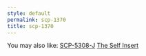 ```yaml
---
style: default
permalink: scp-1370
title: scp-1370
---
```

You may also like:
[SCP-5308-J](http://scp-wiki.net/scp-5308-j)
[The Self Insert](http://scp-wiki.net/theselfinsert)